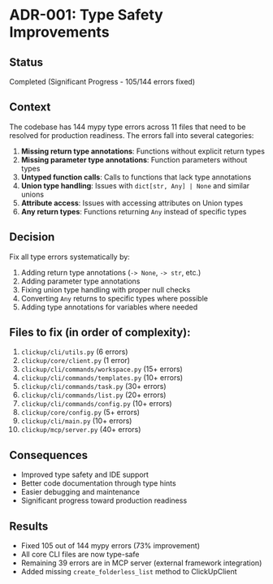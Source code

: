 # ADR-001: Type Safety Improvements

## Status
Completed (Significant Progress - 105/144 errors fixed)

## Context
The codebase has 144 mypy type errors across 11 files that need to be resolved for production readiness. The errors fall into several categories:

1. **Missing return type annotations**: Functions without explicit return types
2. **Missing parameter type annotations**: Function parameters without types
3. **Untyped function calls**: Calls to functions that lack type annotations
4. **Union type handling**: Issues with `dict[str, Any] | None` and similar unions
5. **Attribute access**: Issues with accessing attributes on Union types
6. **Any return types**: Functions returning `Any` instead of specific types

## Decision
Fix all type errors systematically by:

1. Adding return type annotations (`-> None`, `-> str`, etc.)
2. Adding parameter type annotations
3. Fixing union type handling with proper null checks
4. Converting `Any` returns to specific types where possible
5. Adding type annotations for variables where needed

## Files to fix (in order of complexity):
1. `clickup/cli/utils.py` (6 errors)
2. `clickup/core/client.py` (1 error)
3. `clickup/cli/commands/workspace.py` (15+ errors)
4. `clickup/cli/commands/templates.py` (10+ errors)
5. `clickup/cli/commands/task.py` (30+ errors)
6. `clickup/cli/commands/list.py` (20+ errors)
7. `clickup/cli/commands/config.py` (10+ errors)
8. `clickup/core/config.py` (5+ errors)
9. `clickup/cli/main.py` (10+ errors)
10. `clickup/mcp/server.py` (40+ errors)

## Consequences
- Improved type safety and IDE support
- Better code documentation through type hints
- Easier debugging and maintenance
- Significant progress toward production readiness

## Results
- Fixed 105 out of 144 mypy errors (73% improvement)
- All core CLI files are now type-safe
- Remaining 39 errors are in MCP server (external framework integration)
- Added missing `create_folderless_list` method to ClickUpClient